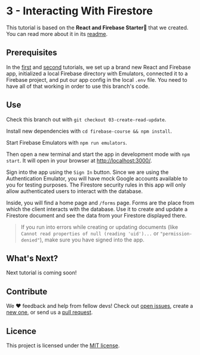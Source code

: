 # 3 - Interacting With Firestore

This tutorial is based on the **React and Firebase Starter💞** that we created. You can read more about it in its [readme](https://github.com/codebusters-ca/react-firebase-starter#react--firebase-starter).

## Prerequisites 

In the [first](https://github.com/codebusters-ca/firebase-course/tree/01-project-setup#1---setting-up-a-react-and-firebase-project) and [second](https://github.com/codebusters-ca/firebase-course/tree/02-firebase-configs) tutorials, we set up a brand new React and Firebase app, initialized a local Firebase directory with Emulators, connected it to a Firebase project, and put our app config in the local `.env` file. You need to have all of that working in order to use this branch's code.

## Use

Check this branch out with `git checkout 03-create-read-update`.

Install new dependencies with `cd firebase-course && npm install`.

Start Firebase Emulators with `npm run emulators`.

Then open a new terminal and start the app in development mode with `npm start`. It will open in your browser at [http://localhost:3000/](http://localhost:3000/).

Sign into the app using the `Sign In` button. Since we are using the Authentication Emulator, you will have mock Google accounts available to you for testing purposes. The Firestore security rules in this app will only allow authenticated users to interact with the database.

Inside, you will find a home page and `/forms` page. Forms are the place from which the client interacts with the database. Use it to create and update a Firestore document and see the data from your Firestore displayed there. 

> If you run into errors while creating or updating documents (like `Cannot read properties of null (reading 'uid')...` or `"permission-denied"`), make sure you have signed into the app.

## What's Next?

Next tutorial is coming soon!

## Contribute

We ❤️ feedback and help from fellow devs! Check out [open issues](https://github.com/codebusters-ca/react-firebase-starter/issues), create a [new one](https://github.com/codebusters-ca/react-firebase-starter/issues/new?labels=bug), or send us a [pull request](https://github.com/codebusters-ca/react-firebase-starter/compare).

## Licence

This project is licensed under the [MIT license](https://github.com/codebusters-ca/firebase-course/blob/main/LICENSE).
